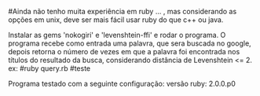 
#Ainda não tenho muita experiência em ruby ... , mas considerando as opções em unix, deve ser mais fácil usar ruby do que c++ ou java.

Instalar as gems 'nokogiri' e 'levenshtein-ffi' e rodar o programa. 
O programa recebe como entrada uma palavra, que sera buscada no google, depois retorna o número de vezes em que a palavra foi encontrada nos títulos do resultado da busca, considerando distância de Levenshtein <= 2.
ex:
	#ruby query.rb
	#teste

Programa testado com a seguinte configuração:
versão ruby:
	2.0.0.p0 
